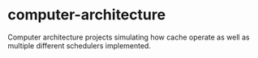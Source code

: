 # computer-architecture
Computer architecture projects simulating how cache operate as well as multiple different schedulers implemented.
